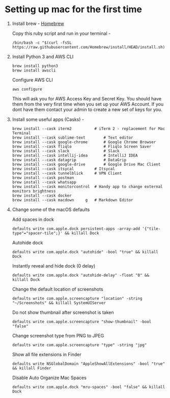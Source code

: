 # Setting up mac for the first time

1. Install brew - [Homebrew](https://brew.sh/)

	Copy this ruby script and run in your terminal - 
	
	```
	/bin/bash -c "$(curl -fsSL https://raw.githubusercontent.com/Homebrew/install/HEAD/install.sh)"
	```
2. Install Python 3 and AWS CLI
	
	```
	brew install python3
	brew install awscli
	```
	
	Configure AWS CLI
	
	```
	aws configure
	```
	This will ask you for AWS Access Key and Secret Key. You should have them from the very first time when you set up your AWS Account. If you dont have them contact your admin to create a new set of keys for you. 
	
3. Install some useful apps (Casks) - 

	```
	brew install --cask iterm2 			# iTerm 2 - replacement for Mac Terminal
	brew install --cask sublime-text		# Text editor
	brew install --cask google-chrome		# Google Chrome Browser
	brew install --cask fliqlo				# Fliqlo Screen Saver
	brew install --cask slack				# Slack
	brew install --cask intellij-idea		# IntelliJ IDEA
	brew install --cask datagrip			# DataGrip
	brew install --cask google-drive		# Google Drive Mac Client
	brew install --cask itsycal			# Itsycal
	brew install --cask tunnelblick		# VPN Client
	brew install --cask postman
	brew install --cask whatsapp
	brew install --cask monitorcontrol	# Handy app to change external monitors brightness
	brew install --cask docker
	brew install --cask macdown		g	# Markdown Editor
	```	

4. Change some of the macOS defaults

	Add spaces in dock

	```
	defaults write com.apple.dock persistent-apps -array-add '{"tile-type"="spacer-tile";}' && killall Dock
	```
	Autohide dock
	
	```
	defaults write com.apple.dock "autohide" -bool "true" && killall Dock
	```

	Instantly reveal and hide dock (0 delay)
	
	```
	defaults write com.apple.dock "autohide-delay" -float "0" && killall Dock
	```

	Change the default location of screenshots
	
	```
	defaults write com.apple.screencapture "location" -string "~/Screenshots" && killall SystemUIServer
	```
	
	Do not show thumbnail after screenshot is taken
	
	```
	defaults write com.apple.screencapture "show-thumbnail" -bool "false"
	```
	
	Change screenshot type from PNG to JPEG
	
	```
	defaults write com.apple.screencapture "type" -string "jpg" 
	```
	
	Show all file extensions in Finder
	
	```
	defaults write NSGlobalDomain "AppleShowAllExtensions" -bool "true" && killall Finder
	```
	
	Disable Auto Organize Mac Spaces
	
	```
	defaults write com.apple.dock "mru-spaces" -bool "false" && killall Dock
	```
	

	
	